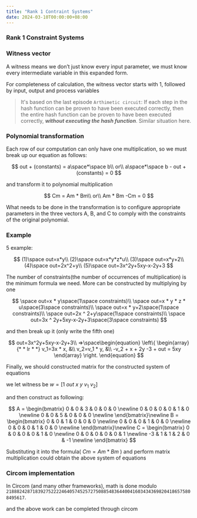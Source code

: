 ```yaml
---
title: "Rank 1 Contraint Systems"
date: 2024-03-10T00:00:00+08:00
---
```


### Rank 1 Constraint Systems

### Witness vector

A witness means we don’t just know every input parameter, we must know every intermediate variable in this expanded form. 

For completeness of calculation, the witness vector starts with 1, followed by input, output and process variables

> It's based on the last episode `Arthimetic circuit`: If each step in the hash function can be proven to have been executed correctly, then the entire hash function can be proven to have been executed correctly, ***without executing the hash function***. Similar situation here.

### Polynomial transformation

Each row of our computation can only have one multiplication, so we must break up our equation as follows:

$$
out + (constants) = a\space*\space b\\
or\\
a\space*\space b - out + (constants) = 0
$$

and transform it to polynomial multiplication

$$
Cm = Am * Bm\\
or\\
Am * Bm -Cm = 0
$$

What needs to be done in the transformation is to configure appropriate parameters in the three vectors A, B, and C to comply with the constraints of the original polynomial.

### Example

5 example:


$$
(1)\space out=x*y\\
(2)\space out=x*y*z*u\\
(3)\space out=x*y+2\\
(4)\space out=2x^2+y\\
(5)\space out=3x^2y+5xy-x-2y+3
$$


The number of constraints(the number of occurrences of multiplication) is the minimum formula we need. More can be constructed by multiplying by one


$$
\space out=x * y\space(1\space constraints)\\
\space out=x * y * z * u\space(3\space constraints)\\
\space out=x * y+2\space(1\space constraints)\\
\space out=2x ^ 2+y\space(1\space constraints)\\
\space out=3x ^ 2y+5xy-x-2y+3\space(3\space constraints)
$$


and then break up it (only write the fifth one)


$$
out=3x^2y+5xy-x-2y+3\\
=>\space\begin{equation}  
\left\{
             \begin{array}{* * lr * *}
             v_1=3x * x, &\\
             v_2=v_1 * y, &\\
             -v_2 + x + 2y -3 + out = 5xy
             \end{array}
\right.
\end{equation}
$$


Finally, we should constructed matrix for the constructed system of equations

we let witness be  $w = \left[1\ out\ x\ y\ v_1\ v_2\right]$

and then construct as following:


$$
A = \begin{bmatrix}
    0 & 0 & 3 & 0 & 0 & 0 \newline
    0 & 0 & 0 & 0 & 1 & 0 \newline
    0 & 0 & 5 & 0 & 0 & 0 \newline
    \end{bmatrix}\newline
B = \begin{bmatrix}
    0 & 0 & 1 & 0 & 0 & 0 \newline
    0 & 0 & 0 & 1 & 0 & 0 \newline
    0 & 0 & 0 & 1 & 0 & 0 \newline
    \end{bmatrix}\newline
C = \begin{bmatrix}
    0 & 0 & 0 & 0 & 1 & 0 \newline
    0 & 0 & 0 & 0 & 0 & 1 \newline
    -3 & 1 & 1 & 2 & 0 & -1 \newline
    \end{bmatrix}
$$


Substituting it into the formula( $Cm = Am * Bm$ ) and perform matrix multiplication could obtain the above system of equations

### Circom implementation

In Circom (and many other frameworks), math is done modulo `21888242871839275222246405745257275088548364400416034343698204186575808495617`.

and the above work can be completed through circom


